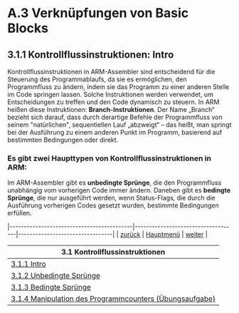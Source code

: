 # A.3 Verknüpfungen von Basic Blocks
## 3.1.1 Kontrollflussinstruktionen: Intro

Kontrollflussinstruktionen in ARM-Assembler sind entscheidend für die Steuerung des Programmablaufs, da sie es ermöglichen, den Programmfluss zu ändern, indem sie das Programm zu einer anderen Stelle im Code springen lassen. Solche Instruktionen werden verwendet, um Entscheidungen zu treffen und den Code dynamisch zu steuern.
In ARM heißen diese Instruktionen: **Branch-Instruktionen**. 
Der Name „Branch“ bezieht sich darauf, dass durch derartige Befehle der Programmfluss von seinem "natürlichen", sequentiellen Lauf „abzweigt“  – das heißt, man springt bei der Ausführung zu einem anderen Punkt im Programm, basierend auf bestimmten Bedingungen oder direkt.

### Es gibt zwei Haupttypen von Kontrollflussinstruktionen in ARM:

Im ARM-Assembler gibt es **unbedingte Sprünge**, die den Programmfluss unabhängig vom vorherigen Code immer ändern. Daneben gibt es **bedingte Sprünge**, die nur ausgeführt werden, wenn Status-Flags, die durch die Ausführung vorherigen Codes gesetzt wurden, bestimmte Bedingungen erfüllen.

|-------------------------------------------|------------------------------------|---------------------------------|
|   [zurück](../Instruktionen/bedinstr.md)  |   [Hauptmenü](../ueberblick.md)    |   [weiter](unbedingtespr.md)    |


| **3.1 Kontrollflussinstruktionen**                                    |
|-----------------------------------------------------------------------|
| [3.1.1 Intro](ctrlflow.md)                                            |
| [3.1.2 Unbedingte Sprünge](unbedingtespr.md)                          |
| [3.1.3 Bedingte Sprünge](bedingtespr.md)                              |
| [3.1.4 Manipulation des Programmcounters (Übungsaufgabe)](ctrlue.md)	|
